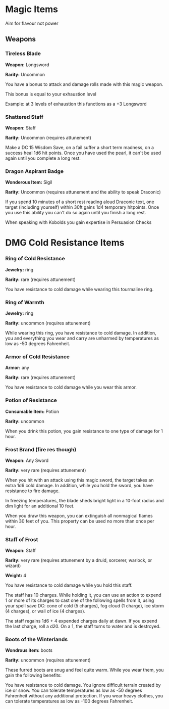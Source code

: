 # Magic Items

Aim for flavour not power

## Weapons

### Tireless Blade

**Weapon:** Longsword

**Rarity:** Uncommon

You have a bonus to attack and damage rolls made with this magic weapon.

This bonus is equal to your exhaustion level 

Example: at 3 levels of exhaustion this functions as a +3 Longsword

### Shattered Staff

**Weapon:** Staff

**Rarity:** Uncommon (requires attunement)

Make a DC 15 Wisdom Save, on a fail suffer a short term madness, on a success heal 1d6 hit points. Once you have used the pearl, it can't be used again until you complete a long rest.

### Dragon Aspirant Badge

**Wonderous Item:** Sigil

**Rarity:** Uncommon (requires attunement and the ability to speak Draconic)

If you spend 10 minutes of a short rest reading aloud Draconic text, one target (including yourself) within 30ft gains 1d4 temporary hitpoints. Once you use this ability you can't do so again until you finish a long rest.

When speaking with Kobolds you gain expertise in Persuasion Checks

# DMG Cold Resistance Items

### Ring of Cold Resistance

**Jewelry:** ring

**Rarity:** rare (requires attunement)

You have resistance to cold damage while wearing this tourmaline ring.

### Ring of Warmth

**Jewelry:** ring

**Rarity:** uncommon (requires attunement)

While wearing this ring, you have resistance to cold damage. In addition, you and everything you wear and carry are unharmed by temperatures as low as -50 degrees Fahrenheit.

### Armor of Cold Resistance

**Armor:** any

**Rarity:** rare (requires attunement)

You have resistance to cold damage while you wear this armor.

### Potion of Resistance

**Consumable Item:** Potion

**Rarity:** uncommon

When you drink this potion, you gain resistance to one type of damage for 1 hour. 

### Frost Brand (fire res though)

**Weapon:** Any Sword

**Rarity:** very rare (requires attunement) 

When you hit with an attack using this magic sword, the target takes an extra 1d6 cold damage. In addition, while you hold the sword, you have resistance to fire damage.

In freezing temperatures, the blade sheds bright light in a 10-foot radius and dim light for an additional 10 feet.

When you draw this weapon, you can extinguish all nonmagical flames within 30 feet of you. This property can be used no more than once per hour.

### Staff of Frost

**Weapon:** Staff

**Rarity:** very rare (requires attunement by a druid, sorcerer, warlock, or wizard) 

**Weight:** 4

You have resistance to cold damage while you hold this staff.

The staff has 10 charges. While holding it, you can use an action to expend 1 or more of its charges to cast one of the following spells from it, using your spell save DC: cone of cold (5 charges), fog cloud (1 charge), ice storm (4 charges), or wall of ice (4 charges).

The staff regains 1d6 + 4 expended charges daily at dawn. If you expend the last charge, roll a d20. On a 1, the staff turns to water and is destroyed.

### Boots of the Winterlands

**Wondrous item:** boots

**Rarity:** uncommon (requires attunement)

These furred boots are snug and feel quite warm. While you wear them, you gain the following benefits:

You have resistance to cold damage.
You ignore difficult terrain created by ice or snow.
You can tolerate temperatures as low as -50 degrees Fahrenheit without any additional protection. If you wear heavy clothes, you can tolerate temperatures as low as -100 degrees Fahrenheit.
